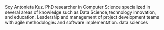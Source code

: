 Soy Antonieta Kuz. PhD researcher in Computer Science specialized in several areas of knowledge such as Data Science, technology innovation, and education.
Leadership and management of project development teams with agile methodologies and software implementation.
data sciences

<!---
kuzantonieta/kuzantonieta is a ✨ special ✨ repository because its `README.md` (this file) appears on your GitHub profile.
You can click the Preview link to take a look at your changes.
--->
